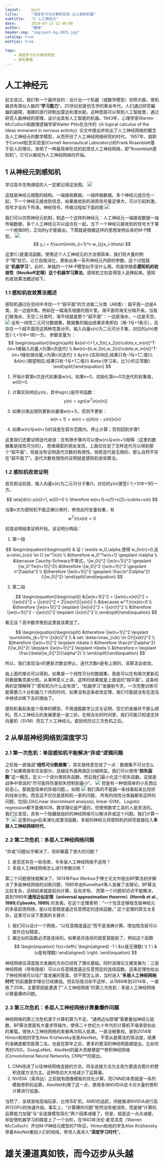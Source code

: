 ```yaml
---
layout:     post
title:      "深度学习与计算机视觉-从人类到机器"
subtitle:   "2 人工神经元"
date:       2019-07-13 12:40:00
author:     "魔峥"
header-img: "img/post-bg-2015.jpg"
catalog: true
mathjax: true

tags:
    - 深度学习与计算机视觉
    - 体系整理
---
```

# 人工神经元
前文说过，我们有一个最终目的：设计出一个机器（或数学模型）仿照大脑，使机器具有类似人脑的“**学习能力**”。20世纪初是仿生学的黄金年代，人们通过研究蝙蝠的避障，海豚的游行研制出雷达和潜水艇。这种思路可以带到人工智能里，通过研究人脑神经的原理，设计出具有人工智能的机器。1943年，心理学家Warren McCulloch和数理逻辑学家Walter Pitts在合作的《A logical calculus of the ideas immanent in nervous activity》论文中提出并给出了人工神经网络的概念及人工神经元的数学模型，从而开创了人工神经网络研究的时代。 1957年，就职于Cornell航空实验室(Cornell Aeronautical Laboratory)的Frank Rosenblatt基于前人的理论，发明了一种最简单形式的前馈式人工神经网络，即“Rosenblatt感知机”。它可以被视为人工神经网络的开端。

##  1 从神经元到感知机
学过高中生物课程的人一定都记得这张图。
![](\img\mozheng\大脑中神经元.png)

这就是神经元细胞的结构。一端接收数据，一端传输数据。多个神经元组合在一起，下一个神经元接收到信息，如果接收到的递质信号量足够大，可以引起刺激，信号才会向下传递。神经信号，传输过程如下面的图
![](\img\mozheng\传递递质.png)

我们可以仿照神经元机制，制造一个这样的神经元：人工神经元一端接收数据一端传输数据，多个人工神经元可以组合在一起，当下一个神经元接收到的信号大于某一个阙值θ时，正向的y才能输出。下图就是根据这样的思想发明出来的M-P模型。
![](\img\mozheng\仿生学模拟神经元.png)
$$
y_i = f(\sum\limits_{i=1}^n w_{ij}x_i-\theta)
$$

这里f(.)是激活函数。使用这个人工神经元的方法很简单，我们将大量的例子“喂”给它。让它自我消化，更新出来一系列神经元内部的参数。这个过程就是“**机器学习**”。此时，单独的一个M-P模型似乎没什么用。但是伴随着**感知机的收敛性（Novikoff定理）**这个**机器学习算法**。感知机立刻变得受人追捧起来。感知机收敛算法概述如下。

### 1.1 感知机收敛算法概述
感知机通过在空间中寻找一个“超平面”的方法做二分类（AB类）：超平面一边是A类，另一边是B类。例如在一幅海天相接的图片里，海平面将海天分隔开来。当我们做海水、天空二分类时，海平线就是那个“超平面”：一边是海水，一边是天空。
![](\img\mozheng\海平线.jpg)
设有一线性二元可分数据集，数据集的输出结果非黑即白（用-1与+1表示），且存在一个超平面将这两种完美分开。输入向量x(n)为二元可分子集，对应的y(n)便签{-1,+1}中+1的一方。
参数变量为：
$$
\begin{equation}\begin{split}
&x(n)=[+1,x_1(n),x_2(n)\cdots,x_m(n)]^T:{m+1维输入向量,n为第n次迭代} \\
&w(n)=[b,w_1(n),w_2(n)\cdots,w_m(n)]^T:{m+1维权值向量,n为第n次迭代} \\
&y(n):{实际响应,结果只有-1与+1二值}\\
&d(n):{期望相应,结果只有-1与+1二值}\\
&\eta:{学习率，比1小的正常数}
\end{split}\end{equation}
$$

1. 开始计算第n次迭代权重值w(n)。如果n=0，初始化第n=0次迭代的权重值，w(0)=0.
2. 计算实际响应y(n)，其中sgn(.)是符号函数：
$$
y(n)=sgn[w^T(n)x(n)]
$$

3. 如果分类出错则更新向量值w(n+1)，否则不更新：
$$
w(n+1)=w(n)+\eta[d(n)-y(n)]x(n)
$$

4. 如果w(n)与w(n+1)的误差在容许范围内，停止计算；否则回到步骤1

这里我们还要证明迭代收敛：在有限步骤内可以使w(n)与w(n+1)相等（这里的数据集是线性可分的）。
思维缜密的朋友发现，上面仅仅说了怎样迭代可以得到那个“超平面”，但是没有证明迭代次数的有限性。倘若迭代是无限的，那么自然不存在“超平面了”。迭代次数有限性的证明就是感知机收敛算法。


### 1.2 感知机收敛证明

首先假设前提，输入向量x(n)为二元可分子集O，对应的y(n)便签{-1,+1}中+1的一方。

$$
\eta[d(n)-y(n)]=1, w(0)=0 \\
\therefore w(n+1)=x(1)+x(2)+\cdots+x(n)
$$

当第n次为感知机不能正确分类时，修改此时变量权重，有
$$
w^T(n)x(n)<0
$$

前提说明结束证明开始，该证明分两段：

1. 第一段

$$
\begin{equation}\begin{split}
& 设 \ \exists w_0,\alpha,使得 w_0x(n)>0,且a=\min_{x(n) \in O }w^Tx(n) \\
&\therefore w_0^Tw(n+1) \geqslant n\alpha \\
&\because Cauchy-Schwarz不等式，\|w_0\|^2 \|w(n+1)\|^2 \geqslant \|w_0^Tw(n+1)\|^2\\
&\therefore \|w_0\|^2 \|w(n+1)\|^2 \geqslant n^2\alpha^2 \\
&\therefore \|w(n+1)\|^2 \geqslant \frac{n^2\alpha^2}{\|w_0\|^2}
\end{split}\end{equation}
$$

2. 第二段

$$
\begin{equation}\begin{split}
&\|w(n+1)\|^2 = \|w(n)+x(n)\|^2 = \|w(n)\|^2 + \|x(n)\|^2 + 2\|w(n)\|\|x(n)\| \\
&\because w^T(n)x(n)<0 \\
&\therefore \|w(n+1)\|^2 \leqslant \|w(n)\|^2 + \|x(n)\|^2 \\
&\therefore \|w(n+1)\|^2 - \|w(n)\|^2 \leqslant  \|x(n)\|^2 \\
\end{split}\end{equation}
$$

看见没？高中数学推到这里就该累加了。

$$
\begin{equation}\begin{split}
&\therefore \|w(n+1)\|^2  \leqslant \sum\limits_{k=1}^n \|x(k)\|^2 \\
& set: \beta=\max_{x(k) \in O}\|x(k)\|^2 \\
&\therefore \|w(n+1)\|^2  \leqslant n\beta \\
&\therefore \frac{n^2\alpha^2}{\|w_0\|^2} \leqslant \|w(n+1)\|^2 \leqslant n\beta \\
&\therefore n \leqslant \frac{\beta\|w_0\|^2}{\alpha^2} \\
\end{split}\end{equation}
$$

所以，我们发现当n的更新次数会停止，迭代次数n是有上限的，该算法会收敛。

由上面的推论可以得到，如果是一个线性可分的数据集，我是可以在有限次更新后将数据集完美分割。从某种意义上讲，这样的结果就是上面说的“超平面”。这条经典的定理解释了“感知机为什么会有效”。“机器学习”发展到今天，一次完整训练可能需要几十台机器几个月的时间，如果没有这条收敛定理，我们可能就没有在混沌中继续训练下去的理由了。

感知机看起来是个简单的模型，不用通篇数学公式与证明，但它的发展并不那么顺利。而人工神经元的发展更是一波三折。在相当长的时间里，我们可能只知道支持向量机（SVM）而忘了人工神经元。直到经历过三次危机之后。

## 2 从单层神经网络到深度学习

### 2.1 第一次危机：单层感知机不能解决“异或”逻辑问题

之前我一直强调“**线性可分数据集**”。其实我特意忽视了一点：数据集不可分怎么办？如果两类有交杂部分，且越往外面两类区分越明显。我们可以使用“**损失函数**”这一概念。定义一个误分类损失函数，然后我们最小化这个损失函数。这就是战争中常说的“尽可能将伤害损失控制到最小”。
![](\img\mozheng\SVM软间隔.gif)
但是有一种很简单的小东西比较恶心，那就是简单的异或问题。。如图
![](\img\mozheng\异或问题.jpg)
我们真的不能画一条线看起来比较好的线来分割。而且这不仅仅是感知机一家的问题， 所有的线性分类器都有这样的问题，包括LDA(Linear discriminant analysis), linear-SVM， Logistic regression都不能做XOR。数学理论是严谨的，但使用数学工具的人是灵活的。我们又发现，具有一个隐藏层组织的神经网络可以解决异或这个问题。我们计算一下:
![](\img\mozheng\两个神经元.png)
这里的sgn后来演化成激活函数。多层的神经元将感知机的研究直接拉入**多层人工神经网络时代**。

### 2.2 第二次危机：多层人工神经网络问题

“异或”问题似乎解决了。但却暴露了很大的问题？
1. 是否还存在一些场景，令多层人工神经网络不适用？
2. 多层人工神经网络怎么进行参数训练？

第二个问题很快就解决了。1974年Paul Werbos于博士论文中提出BP算法初步解决了多层神经网络的训练问题，1985年由Rumelhart等人发展了该理论。BP算法比较复杂，总结起来就是前向计算，反向求导。
而第一个问题却迟迟不能解决，直到1989年**通用近似定理（universal approximation theorrm）(Hornik et al., 1989;Cybenko, 1989)** 的发表。在这个定理表明：“一个包含足够隐含层神经元的多层前馈网络，能以任意精度逼近任意预定的连续函数。”
这个定理的原文太复杂，这里可以谈下里面的关键点：

1. 我们可以设计一个网络，“以任意精度逼近”而不是准确计算。增加隐含层可以提升近似精度。
2. 被近似的函数必须是连续的。如果是非连续的就爱莫能助了。例如这个函数
$$
\begin{equation}
f(x)=\left\{
\begin{aligned}
-1 \ &(x是无理数) \\
1 \ &(x是有理数)
\end{aligned}
\right.
\end{equation}
$$

神经网络往深度层次发展的方向已经有了理论基础。同时该理论又被发展为：三层神经网络（带有隐层）可以以任意精度逼近任意预定的连续函数。这条定理也给出了神经网络可以往广度发展的答案。但不管怎么讲，当时进入“**多层人工神经网络时代**”的前置数学理论已经建成。但实际情况却不这样，从1989年到2014年，一直拖了25年。主要原因是遭遇了"人工神经网络"的第三次危机：多层人工神经网络计算量爆炸问题。

### 2.3 第三次危机：多层人工神经网络计算量爆炸问题
神经网络的第三次危机源于计算机算力不足。“通用近似原理”需要叠加神经元层数，BP算法里面有大量求导操作，使得二十世纪九十年代的计算机不堪承受如此的重载。很快人工神经网络的发展再次陷入低潮，一直没被重视。直到2014年Hinton和他的学生Alex Krizhevsky发表AlexNet。不管从是算法的简洁度，结果的准确度都完胜第二名。也是在那年之后，更多的更深的神经网路被提出，比如优秀的VGG，GoogLeNet。AlexNet的最大贡献便是**卷积神经网络(Convolutional Neural Networks, CNN)**的提出。
1. CNN改进了以往神经网络连接的方法，将全连接方法为主改为更适合图片的卷积连接方法为主。这种改动大大地减少了运算量。
2. NVIDIA（英伟达）之前就有图像模板的优化计算，而CNN的本质就是一系列模板卷积的运算，AlexNet利用了这一点，使用多块NVIDIA显卡对大量的卷积计算进行加速。

当然了，全球游戏高端玩家，比特币矿机，AMD的追赶，间接推进NVIDIA进行高并行GPU的快速升级。事实上，“计算爆炸问题”依然没有被消除，而是被“计算机运算能力加强”与“全连接模型简化”两个因素减缓了。但是，就是这一点点减缓，却促使机器学习的精度上了一个台阶。在1943年沃伦·麦克洛克（Warren McCulloch）开创M-P神经元模型的71年后，Hinton和他的学生Alex Krizhevsky带着AlexNet重回人们的视线，带领人类进入“**深度学习时代**“。


# 雄关漫道真如铁，而今迈步从头越
